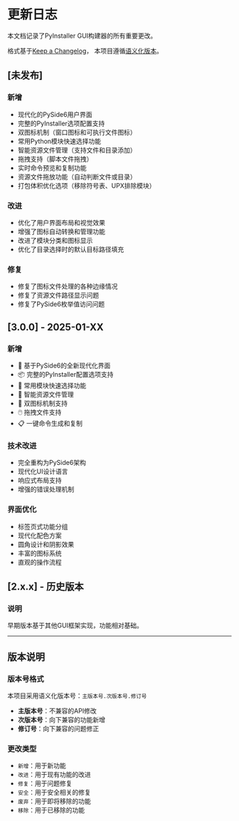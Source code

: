 # 更新日志

本文档记录了PyInstaller GUI构建器的所有重要更改。

格式基于[Keep a Changelog](https://keepachangelog.com/zh-CN/1.0.0/)，
本项目遵循[语义化版本](https://semver.org/lang/zh-CN/)。

## [未发布]

### 新增
- 现代化的PySide6用户界面
- 完整的PyInstaller选项配置支持
- 双图标机制（窗口图标和可执行文件图标）
- 常用Python模块快速选择功能
- 智能资源文件管理（支持文件和目录添加）
- 拖拽支持（脚本文件拖拽）
- 实时命令预览和复制功能
- 资源文件拖放功能（自动判断文件或目录）
- 打包体积优化选项（移除符号表、UPX排除模块）

### 改进
- 优化了用户界面布局和视觉效果
- 增强了图标自动转换和管理功能
- 改进了模块分类和图标显示
- 优化了目录选择时的默认目标路径填充

### 修复
- 修复了图标文件处理的各种边缘情况
- 修复了资源文件路径显示问题
- 修复了PySide6枚举值访问问题

## [3.0.0] - 2025-01-XX

### 新增
- 🎨 基于PySide6的全新现代化界面
- 📦 完整的PyInstaller配置选项支持
- 🔧 常用模块快速选择功能
- 📁 智能资源文件管理
- 🎯 双图标机制支持
- 🖱️ 拖拽文件支持
- 📋 一键命令生成和复制

### 技术改进
- 完全重构为PySide6架构
- 现代化UI设计语言
- 响应式布局支持
- 增强的错误处理机制

### 界面优化
- 标签页式功能分组
- 现代化配色方案
- 圆角设计和阴影效果
- 丰富的图标系统
- 直观的操作流程

## [2.x.x] - 历史版本

### 说明
早期版本基于其他GUI框架实现，功能相对基础。

---

## 版本说明

### 版本号格式
本项目采用语义化版本号：`主版本号.次版本号.修订号`

- **主版本号**：不兼容的API修改
- **次版本号**：向下兼容的功能新增
- **修订号**：向下兼容的问题修正

### 更改类型
- `新增`：用于新功能
- `改进`：用于现有功能的改进
- `修复`：用于问题修复
- `安全`：用于安全相关的修复
- `废弃`：用于即将移除的功能
- `移除`：用于已移除的功能